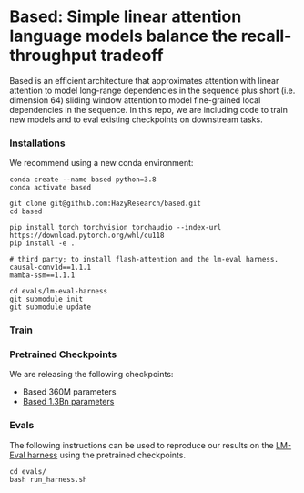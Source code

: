 # Based: Simple linear attention language models balance the recall-throughput tradeoff

Based is an efficient architecture that approximates attention with linear attention to model long-range dependencies in the sequence plus short (i.e. dimension 64) sliding window attention to model fine-grained local dependencies in the sequence. In this repo, we are including code to train new models and to eval existing checkpoints on downstream tasks.

### Installations

We recommend using a new conda environment:
```
conda create --name based python=3.8
conda activate based

git clone git@github.com:HazyResearch/based.git
cd based
```

```
pip install torch torchvision torchaudio --index-url https://download.pytorch.org/whl/cu118
pip install -e .

# third party; to install flash-attention and the lm-eval harness. 
causal-conv1d==1.1.1
mamba-ssm==1.1.1

cd evals/lm-eval-harness
git submodule init
git submodule update
```

### Train


### Pretrained Checkpoints

We are releasing the following checkpoints:
- Based 360M parameters
- [Based 1.3Bn parameters](https://huggingface.co/hazyresearch/based-1.3b)


### Evals

The following instructions can be used to reproduce our results on the [LM-Eval harness](https://github.com/EleutherAI/lm-evaluation-harness) using the pretrained checkpoints.

```
cd evals/
bash run_harness.sh
```




